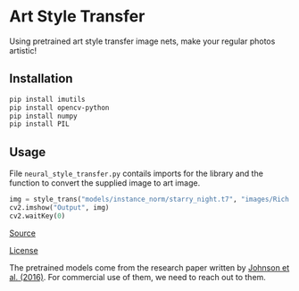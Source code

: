 # Art Style Transfer
Using pretrained art style transfer image nets, make your regular photos artistic!

## Installation 
```bash
pip install imutils
pip install opencv-python
pip install numpy
pip install PIL
```

## Usage

File ```neural_style_transfer.py``` contails imports for the library and the function to convert the supplied image to art image. 

```python
img = style_trans("models/instance_norm/starry_night.t7", "images/Rich.jpg")
cv2.imshow("Output", img)
cv2.waitKey(0)
```

[Source](https://www.pyimagesearch.com/2018/08/27/neural-style-transfer-with-opencv/)

[License](https://github.com/sdujump/fast-neural-style-1)

The pretrained models come from the research paper written by [Johnson et al. (2016)](https://cs.stanford.edu/people/jcjohns/eccv16/). For commercial use of them, we need to reach out to them. 
